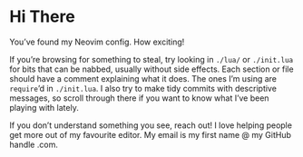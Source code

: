 # Hi There

You’ve found my Neovim config. How exciting!

If you’re browsing for something to steal, try looking in `./lua/` or `./init.lua` for bits that can be nabbed, usually without side effects. Each section or file should have a comment explaining what it does. The ones I’m using are `require`’d in `./init.lua`. I also try to make tidy commits with descriptive messages, so scroll through there if you want to know what I’ve been playing with lately.

If you don’t understand something you see, reach out! I love helping people get more out of my favourite editor. My email is my first name @ my GitHub handle .com.

